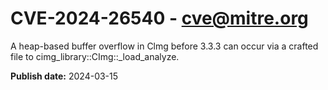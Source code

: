 # CVE-2024-26540 - cve@mitre.org

A heap-based buffer overflow in Clmg before 3.3.3 can occur via a crafted file to cimg_library::CImg<unsigned char>::_load_analyze.

**Publish date:** 2024-03-15
